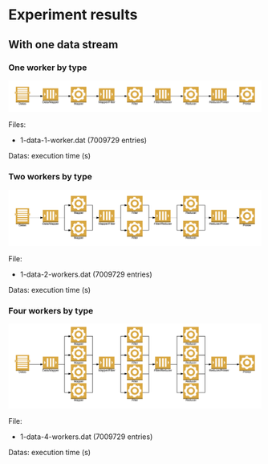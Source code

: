 # Experiment results

## With one data stream

### One worker by type

![schema](images/1_worker_by_type.png)

Files:

* 1-data-1-worker.dat (7009729 entries)

Datas: execution time (s)

### Two workers by type

![schema](images/2_workers_by_type.png)

File:

* 1-data-2-workers.dat (7009729 entries)

Datas: execution time (s)

### Four workers by type

![schema](images/4_workers_by_type.png)

File:

* 1-data-4-workers.dat (7009729 entries)

Datas: execution time (s)
